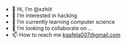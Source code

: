 - 👋 Hi, I’m @xzhiit
- 👀 I’m interested in hacking 
- 🌱 I’m currently learning computer science 
- 💞️ I’m looking to collaborate on ...
- 📫 How to reach me kgafela007@gmail.com

<!---
xzhiit/xzhiit is a ✨ special ✨ repository because its `README.md` (this file) appears on your GitHub profile.
You can click the Preview link to take a look at your changes.
--->
